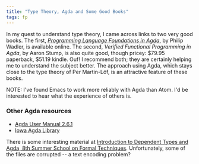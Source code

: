 ```yaml
---
title: "Type Theory, Agda and Some Good Books"
tags: fp
---
```




In my quest to understand type theory, I came across
links to two very good books. The first,
_[Programming Language Foundations in Agda](https://plfa.github.io/)_,
by Philip Wadler, is available online.  The second,
_Verified Functional Programming in Agda_, by Aaron Stump, is
also quite good, though pricey: $79.95 paperback, $51.19 kindle.
Ouf! I recommend both; they are certainly helping me to understand
the subject better.  The approach using Agda,
which stays close to the type theory of Per Martin-Löf, is
an attractive feature of these books.

NOTE: I've found Emacs to work more reliably with Agda than Atom.
I'd be interested to hear what the experience of others is.

### Other Agda resources

- [Agda User Manual 2.6.1](https://buildmedia.readthedocs.org/media/pdf/agda/latest/agda.pdf)
- [Iowa Agda Library](https://github.com/cedille/ial)

There is some interesting material at [Introduction to Dependent Types and Agda,
8th Summer School on Formal Techniques](http://www.cse.chalmers.se/%7Eabela/ssft18/).
Unfortunately, some of the files are corrupted -- a text encoding problem?
